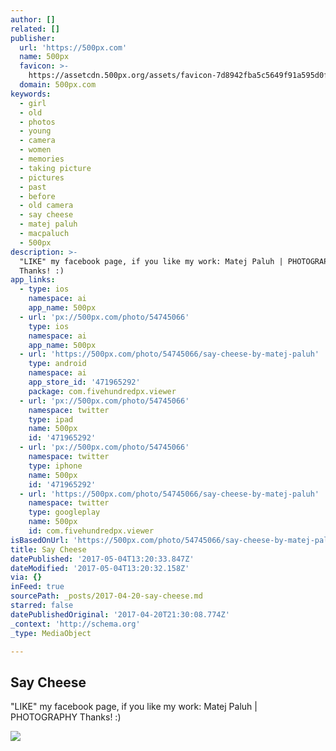 ```yaml
---
author: []
related: []
publisher:
  url: 'https://500px.com'
  name: 500px
  favicon: >-
    https://assetcdn.500px.org/assets/favicon-7d8942fba5c5649f91a595d0fc749c83.ico
  domain: 500px.com
keywords:
  - girl
  - old
  - photos
  - young
  - camera
  - women
  - memories
  - taking picture
  - pictures
  - past
  - before
  - old camera
  - say cheese
  - matej paluh
  - macpaluch
  - 500px
description: >-
  "LIKE" my facebook page, if you like my work: Matej Paluh | PHOTOGRAPHY
  Thanks! :)
app_links:
  - type: ios
    namespace: ai
    app_name: 500px
  - url: 'px://500px.com/photo/54745066'
    type: ios
    namespace: ai
    app_name: 500px
  - url: 'https://500px.com/photo/54745066/say-cheese-by-matej-paluh'
    type: android
    namespace: ai
    app_store_id: '471965292'
    package: com.fivehundredpx.viewer
  - url: 'px://500px.com/photo/54745066'
    namespace: twitter
    type: ipad
    name: 500px
    id: '471965292'
  - url: 'px://500px.com/photo/54745066'
    namespace: twitter
    type: iphone
    name: 500px
    id: '471965292'
  - url: 'https://500px.com/photo/54745066/say-cheese-by-matej-paluh'
    namespace: twitter
    type: googleplay
    name: 500px
    id: com.fivehundredpx.viewer
isBasedOnUrl: 'https://500px.com/photo/54745066/say-cheese-by-matej-paluh'
title: Say Cheese
datePublished: '2017-05-04T13:20:33.847Z'
dateModified: '2017-05-04T13:20:32.158Z'
via: {}
inFeed: true
sourcePath: _posts/2017-04-20-say-cheese.md
starred: false
datePublishedOriginal: '2017-04-20T21:30:08.774Z'
_context: 'http://schema.org'
_type: MediaObject

---
```

<article style=""><h1>Say Cheese</h1><p>"LIKE" my facebook page, if you like my work: Matej Paluh | PHOTOGRAPHY Thanks! :)</p><img src="https://drscdn.500px.org/photo/54745066/q%3D80_m%3D2000/550aecde8069071d4b11ef6efdac5462" /></article>